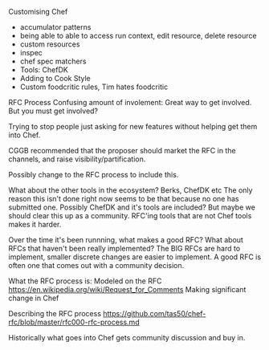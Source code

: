 Customising Chef
- accumulator patterns
- being able to able to access run context, edit resource, delete resource
- custom resources
- inspec
- chef spec matchers
- Tools: ChefDK
- Adding to Cook Style
- Custom foodcritic rules, Tim hates foodcritic


RFC Process
Confusing amount of involement:
    Great way to get involved.
    But you must get involved?

Trying to stop people just asking for new features without helping get them into Chef.

CGGB recommended that the proposer should market the RFC in the channels, and raise visibility/partification.

Possibly change to the RFC process to include this.


What about the other tools in the ecosystem? Berks, ChefDK etc
The only reason this isn't done right now seems to be that because no one has submitted one.
Possibly ChefDK and it's tools are included? But maybe we should clear this up as a community.
RFC'ing tools that are not Chef tools makes it harder.

Over the time it's been runnning, what makes a good RFC?
What about RFCs that haven't been really implemented?
The BIG RFCs are hard to implement, smaller discrete changes are easier to implement.
A good RFC is often one that comes out with a community decision.

What the RFC process is:
    Modeled on the RFC https://en.wikipedia.org/wiki/Request_for_Comments
    Making significant change in Chef

Describing the RFC process https://github.com/tas50/chef-rfc/blob/master/rfc000-rfc-process.md

Historically what goes into Chef gets community discussion and buy in.